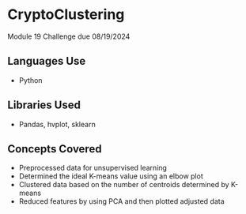 # CryptoClustering
Module 19 Challenge due 08/19/2024

## Languages Use
- Python
## Libraries Used
- Pandas, hvplot, sklearn

## Concepts Covered
- Preprocessed data for unsupervised learning
- Determined the ideal K-means value using an elbow plot
- Clustered data based on the number of centroids determined by K-means
- Reduced features by using PCA and then plotted adjusted data
